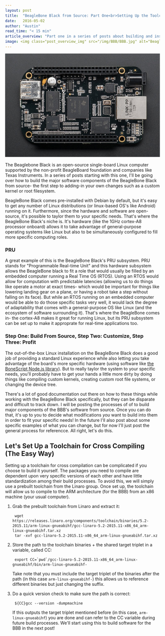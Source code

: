 ```yaml
---
layout: post
title:  "BeagleBone Black from Source: Part One<br>Setting Up the Toolchain"
date:   2016-05-02
author: "Austin"
read_time: "< 15 min"
article_overview: "Part one in a series of posts about building and installing the main software components of the BeagleBone Black from source."
image: <img class="post_overview_img" src="/img/BBB/BBB.jpg" alt="BeagleBone Black">
---
```

<div class="center_imgs"><img class="post_img_large" src="/img/BBB/BBB.jpg" alt="BeagleBone Black"></div>

The Beaglebone Black is an open-source single-board Linux computer supported by the non-profit BeagleBoard foundation and companies like Texas Instruments. In a series of posts starting with this one, I'll be going over how to build the major software components of the BeagleBone Black from source- the first step to adding-in your own changes such as a custom kernel or root filesystem.

BeagleBone Black comes pre-installed with Debian by default, but it's easy to get any number of Linux distributions (or linux-based OS's like Android) running on it. Furthermore, since the hardware and software are open-source, it's possible to taylor them to your specific needs. That's where the BeagleBone Black's niche is. It's hardware (like the 1GHz cortex-A8 processor onboard) allows it to take advantage of general-purpose operating systems like Linux but also to be simultaneously configured to fill more specific computing roles.

### PRU
A great example of this is the BeagleBone Black's PRU subsystem. PRU stands for "Programmable Real-time Unit" and this hardware subsystem allows the BeagleBone black to fit a role that would usually be filled by an embedded computer running a Real Time OS (RTOS). Using an RTOS would allow for computation with predictable latencies (allowing us to do things like operate a motor at exact times- which would be important for things like lowering landing gear on a plane, or having a robot take a step without falling on its face). But while an RTOS running on an embedded computer would be able to do those specific tasks very well, it would lack the degree of adaptability that comes with a general-purpose OS like Linux (and the ecosystem of software surrounding it). That's where the BeagleBone comes in- the cortex-A8 makes it great for running Linux, but its PRU subsystem can be set up to make it approprate for real-time applications too.

### Step One: Build From Source, Step Two: Customize, Step Three: Profit
The out-of-the-box Linux installation on the BeagleBone Black does a good job of providing a standard Linux experience while also letting you take advantage of the board's more specific hardware (using software like [the BoneScript Node.js library](http://beagleboard.org/support/bonescript)). But to really taylor the system to your specific needs, you'll probably have to get your hands a little more dirty by doing things like compiling custom kernels, creating custom root file systems, or changing the device tree.

There's a lot of good documentation out there on how to these things while working with the BeagleBone Black specifically, but they can be disparate and difficult to track down. I will be posting the processes of of to build major components of the BBB's software from source. Once you can do that, it's up to you to decide what modifications *you* want to build into them in order to fit your specific needs! In the future I'll also post about some specific examples of what you can change, but for now I'll just post the general process for referencce. All right, let's do this.

## Let's Set Up a Toolchain for Cross Compiling (The Easy Way)
Setting up a toolchain for cross compilation can be complicated if you choose to build it yourself. The packages you need to compile are dependent upon very specific versions of each other and have little standardization among their build processes. To avoid this, we will simply use a prebuilt toolchain from the Linaro group. Once set up, the toolchain will allow us to compile to the ARM architecture (for the BBB) from an x86 machine (your usual computer).

1. Grab the prebuilt toolchain from Linaro and extract it:

        wget https://releases.linaro.org/components/toolchain/binaries/5.2-2015.11/arm-linux-gnueabihf/gcc-linaro-5.2-2015.11-x86_64_arm-linux-gnueabihf.tar.xz
        tar -xvf gcc-linaro-5.2-2015.11-x86_64_arm-linux-gnueabihf.tar.xz

2. Store the path to the toolchain binaries + the shared target triplet in a variable, called CC:

        export CC=`pwd`/gcc-linaro-5.2-2015.11-x86_64_arm-linux-gnueabihf/bin/arm-linux-gnueabihf-

    Take note that you must include the target triplet of the binaries after the path (in this case `arm-linux-gnueabihf-`) this allows us to reference different binaries but just changing the suffix.

3. Do a quick version check to make sure the path is correct:

        ${CC}gcc --version -dumpmachine

    If this outputs the target triplet mentioned before (in this case, `arm-linux-gnueabihf`) you are done and can refer to the CC variable during future build processes. We'll start using this to build software for the BBB in the next post!
